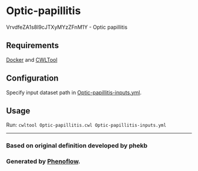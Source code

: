 # Optic-papillitis

VrvdfeZA1s8l9cJTXyMYzZFnM1Y - Optic papillitis

## Requirements

[Docker](https://docs.docker.com/install/) and [CWLTool](https://github.com/common-workflow-language/cwltool#install)

## Configuration

Specify input dataset path in [Optic-papillitis-inputs.yml](Optic-papillitis-inputs.yml).

## Usage

Run: `cwltool Optic-papillitis.cwl Optic-papillitis-inputs.yml`

***

### Based on original definition developed by phekb
### Generated by [Phenoflow](https://kclhi.org/phenoflow).
